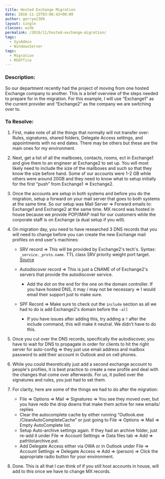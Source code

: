 ```yaml
---
title: Hosted Exchange Migration
date: 2016-11-15T03:06:43+00:00
author: gerryw1389
layout: single
classes: wide
permalink: /2016/11/hosted-exchange-migration/
tags:
  - SysAdmin
  - WindowsServer
tags:
  - Migration
  - MSOffice
---
```

<!--more-->

### Description:

So our department recently had the project of moving from one hosted Exchange company to another. This is a brief overview of the steps needed to prepare for in the migration. For this example, I will use &#8220;Exchange1&#8221; as the current provider and &#8220;Exchange2&#8221; as the company we are switching over to.

### To Resolve:

1. First, make note of all the things that normally will not transfer over: Rules, signatures, shared folders, Delegate Access settings, and appointments with no end dates. There may be others but these are the main ones for my environment.

2. Next, get a list of all the mailboxes, contacts, rooms, ect in Exchange1 and give them to an engineer at Exchange2 to set up. You will most likely need to include the size of the mailboxes and such so that they know the size before hand. Some of our accounts were 1-2 GB while others were around 20GB and they need to know what to setup initially for the first &#8220;push&#8221; from Exchange1 => Exchange2.

3. Once the accounts are setup in both systems and before you do the migration, setup a forward on your mail server that goes to both systems at the same time. So our setup was Mail Server => Forward emails to: Exchange1 and Exchange2 at the same time. MX record was hosted in house because we provide POP/IMAP mail for our customers while the corporate staff is on Exchange (a dual setup if you will).

4. On migration day, you need to have researched 3 DNS records that you will need to change before you can create the new Exchange mail profiles on end user's machines:

   - SRV record => This will be provided by Exchange2's tech's. Syntax: `_service._proto.name`. TTL class SRV priority weight port target. [Source](https://en.wikipedia.org/wiki/SRV_record)

   - Autodiscover record => This is just a CNAME of of Exchange2's servers that provide the autodiscover service. 
     - Add the dot on the end for the one on the domain controller. If you have hosted DNS, it may / may not be necessary => I would email their support just to make sure.

   - SPF Record => Make sure to check out the `include` section as all we had to do is add Exchange2's domain before the `-all` 
     - If you have issues after adding this, try adding a `?` after the include command, this will make it neutral. We didn't have to do this.

5. Once you cut over the DNS records, specifically the autodiscover, you have to wait for DNS to propagate in order for clients to hit the right server for auto-config => they just use email address and mailbox password to add their account in Outlook and on cell phones.

6. While you could theoretically just add a second exchange account to people's profiles, it is best practice to create a new profile and deal with the changes that come over afterwards. For us, it pulled over the signatures and rules, you just had to set them.

7. For clarity, here are some of the things we had to do after the migration:

   - File => Options => Mail => Signatures => You see they moved over, but you have redo the drop downs that make them active for new emails/ replies
   - Clear the autocomplete cache by either running &#8220;Outlook.exe /CleanAutoCompleteCache&#8221; or just going to File => Options => Mail => Empty AutoComplete list.
   - Setup Auto-archive settings again. If they had an archive folder, just re-add it under File => Account Settings => Data files tab => Add => path\to\archive.pst.
   - Add Delegate Access either via OWA or in Outlook under File => Account Settings => Delegate Access => Add => (person) => Click the appropriate radio button for your environment.

8. Done. This is all that I can think of if you still host accounts in house, will add to this once we have to change MX records.